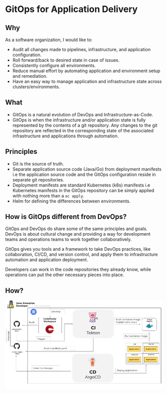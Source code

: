 # GitOps for Application Delivery

## Why

As a software organization, I would like to:

* Audit all changes made to pipelines, infrastructure, and application configuration.
* Roll forward/back to desired state in case of issues.
* Consistently configure all environments.
* Reduce manual effort by automating application and environment setup and remediation.
* Have an easy way to manage application and infrastructure state across clusters/environments.

## What

* GitOps is a natural evolution of DevOps and Infrastructure-as-Code.
* GitOps is when the infrastructure and/or application state is fully represented by the contents of a git repository. Any changes to the git repository are reflected in the corresponding state of the associated infrastructure and applications through automation.

## Principles

* Git is the source of truth.
* Separate application source code (Java/Go) from deployment manifests i.e the application source code and the GitOps configuration reside in separate git repositories.
* Deployment manifests are standard Kubernetes (k8s) manifests i.e Kubernetes manifests in the GitOps repository can be simply applied with nothing more than a `oc apply`.
* Helm for defining the differences between environments.

## How is GitOps different from DevOps?

GitOps and DevOps do share some of the same principles and goals. DevOps is about cultural change and providing a way for development teams and operations teams to work together collaboratively.

GitOps gives you tools and a framework to take DevOps practices, like collaboration, CI/CD, and version control, and apply them to infrastructure automation and application deployment. 

Developers can work in the code repositories they already know, while operations can put the other necessary pieces into place.

## How?

![CI and CD Workflow](./images/ci-cd-workflow.png)
